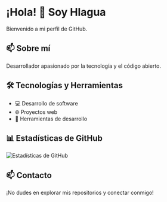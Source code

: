# ¡Hola! 👋 Soy Hlagua

Bienvenido a mi perfil de GitHub.

## 📫 Sobre mí

Desarrollador apasionado por la tecnología y el código abierto.

## 🛠️ Tecnologías y Herramientas

- 💻 Desarrollo de software
- 🌐 Proyectos web
- 🔧 Herramientas de desarrollo

## 📊 Estadísticas de GitHub

![Estadísticas de GitHub](https://github-readme-stats.vercel.app/api?username=Hlagua&show_icons=true&theme=default)

## 📫 Contacto

¡No dudes en explorar mis repositorios y conectar conmigo!

